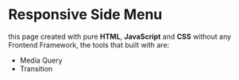 # Responsive Side Menu

this page created with pure **HTML**, **JavaScript** and **CSS** without any Frontend Framework, the tools that built with are:

- Media Query
- Transition
